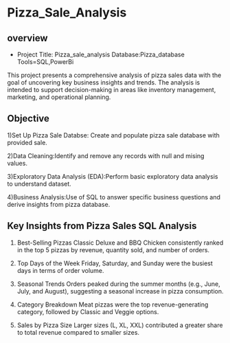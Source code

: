 # Pizza_Sale_Analysis

## overview

- Project Title: Pizza_sale_analysis       Database:Pizza_database          Tools=SQL,PowerBi

This project presents a comprehensive analysis of pizza sales data with the goal of uncovering key business insights and trends. The analysis is intended to support decision-making in areas like inventory management, marketing, and operational planning.

## Objective
1)Set Up Pizza Sale Databse: Create and populate pizza sale database with provided sale.

2)Data Cleaning:Identify and remove any records with null and mising values.

3)Exploratory Data Analysis (EDA):Perform basic exploratory data analysis to understand dataset.

4)Business Analysis:Use of SQL to answer specific business questions and derive insights from pizza database.


## Key Insights from Pizza Sales SQL Analysis

1. Best-Selling Pizzas
Classic Deluxe and BBQ Chicken consistently ranked in the top 5 pizzas by revenue, quantity sold, and number of orders.

2. Top Days of the Week
Friday, Saturday, and Sunday were the busiest days in terms of order volume.

3. Seasonal Trends
Orders peaked during the summer months (e.g., June, July, and August), suggesting a seasonal increase in pizza consumption.

4. Category Breakdown
Meat pizzas were the top revenue-generating category, followed by Classic and Veggie options.

5. Sales by Pizza Size
Larger sizes (L, XL, XXL) contributed a greater share to total revenue compared to smaller sizes.



